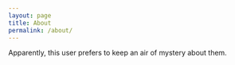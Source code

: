 ```yaml
---
layout: page
title: About
permalink: /about/
---
```


Apparently, this user prefers to keep an air of mystery about them.
